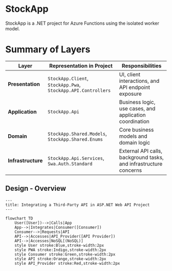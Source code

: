 # StockApp

StockApp is a .NET project for Azure Functions using the isolated worker model.

# Summary of Layers

| **Layer**         | **Representation in Project**                           | **Responsibilities**                                           |
|-------------------|---------------------------------------------------------|---------------------------------------------------------------|
| **Presentation**  | `StockApp.Client`, `StockApp.Pwa`, `StockApp.API.Controllers`            | UI, client interactions, and API endpoint exposure             |
| **Application**   | `StockApp.Api`                                      | Business logic, use cases, and application coordination         |
| **Domain**        | `StockApp.Shared.Models`, `StockApp.Shared.Enums`        | Core business models and domain logic                          |
| **Infrastructure**| `StockApp.Api.Services`, `Swa.Auth.Standard` | External API calls, background tasks, and infrastructure concerns|

## Design - Overview
```mermaid
---
title: Integrating a Third-Party API in ASP.NET Web API Project
---

flowchart TD
    User([User])-->|Calls|App
    App-->|Integrates|Consumer([Consumer])
    Consumer-->|Requests|API
    API-->|Accesses|API_Provider([API Provider])
    API-->|Accesses|NoSQL[(NoSQL)]
    style User stroke:Blue,stroke-width:2px
    style PWA stroke:Indigo,stroke-width:2px
    style Consumer stroke:Green,stroke-width:2px
    style API stroke:Orange,stroke-width:2px
    style API_Provider stroke:Red,stroke-width:2px